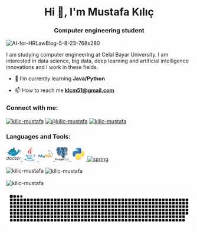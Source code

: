 <h1 align="center">Hi 👋, I'm Mustafa Kılıç</h1>
<h3 align="center">Computer engineering student</h3>

![AI-for-HRLawBlog-5-8-23-768x280](https://github.com/user-attachments/assets/c26848d1-8fd3-4d9e-b3c9-3121efe8e33c)

I am studying computer engineering at Celal Bayar University. I am interested in data science, big data, deep learning and artificial intelligence innovations and I work in these fields.
- 🌱 I’m currently learning **Java/Python**

- 📫 How to reach me **klcm51@gmail.com**

<h3 align="left">Connect with me:</h3>
<p align="left">
<a href="https://linkedin.com/in/ki̇li̇c-mustafa" target="blank"><img align="center" src="https://raw.githubusercontent.com/rahuldkjain/github-profile-readme-generator/master/src/images/icons/Social/linked-in-alt.svg" alt="ki̇li̇c-mustafa" height="30" width="40" /></a>
<a href="https://medium.com/@kilic-mustafa" target="blank"><img align="center" src="https://raw.githubusercontent.com/rahuldkjain/github-profile-readme-generator/master/src/images/icons/Social/medium.svg" alt="@kilic-mustafa" height="30" width="40" /></a>
<a href="https://www.leetcode.com/ki̇li̇c-mustafa" target="blank"><img align="center" src="https://raw.githubusercontent.com/rahuldkjain/github-profile-readme-generator/master/src/images/icons/Social/leet-code.svg" alt="ki̇li̇c-mustafa" height="30" width="40" /></a>
</p>

<h3 align="left">Languages and Tools:</h3>
<p align="left"> <a href="https://www.docker.com/" target="_blank" rel="noreferrer"> <img src="https://raw.githubusercontent.com/devicons/devicon/master/icons/docker/docker-original-wordmark.svg" alt="docker" width="40" height="40"/> </a> <a href="https://www.java.com" target="_blank" rel="noreferrer"> <img src="https://raw.githubusercontent.com/devicons/devicon/master/icons/java/java-original.svg" alt="java" width="40" height="40"/> </a> <a href="https://www.mysql.com/" target="_blank" rel="noreferrer"> <img src="https://raw.githubusercontent.com/devicons/devicon/master/icons/mysql/mysql-original-wordmark.svg" alt="mysql" width="40" height="40"/> </a> <a href="https://www.postgresql.org" target="_blank" rel="noreferrer"> <img src="https://raw.githubusercontent.com/devicons/devicon/master/icons/postgresql/postgresql-original-wordmark.svg" alt="postgresql" width="40" height="40"/> </a> <a href="https://www.python.org" target="_blank" rel="noreferrer"> <img src="https://raw.githubusercontent.com/devicons/devicon/master/icons/python/python-original.svg" alt="python" width="40" height="40"/> </a> <a href="https://spring.io/" target="_blank" rel="noreferrer"> <img src="https://www.vectorlogo.zone/logos/springio/springio-icon.svg" alt="spring" width="40" height="40"/> </a> </p>

<p><img align="left" src="https://github-readme-stats.vercel.app/api/top-langs?username=kilic-mustafa&show_icons=true&locale=en&layout=compact" alt="kilic-mustafa" /></p>

<p>&nbsp;<img align="center" src="https://github-readme-stats.vercel.app/api?username=kilic-mustafa&show_icons=true&locale=en" alt="kilic-mustafa" /></p>

<p><img align="center" src="https://github-readme-streak-stats.herokuapp.com/?user=kilic-mustafa&" alt="kilic-mustafa" /></p>

![snake gif](https://github.com/kilic-mustafa/kilic-mustafa/blob/output/github-snake-dark.svg)
